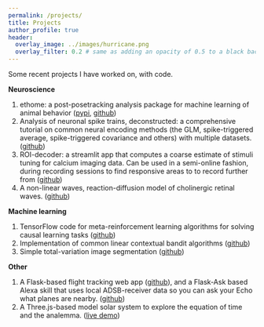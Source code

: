 ```yaml
---
permalink: /projects/
title: Projects
author_profile: true
header:
  overlay_image: ../images/hurricane.png
  overlay_filter: 0.2 # same as adding an opacity of 0.5 to a black background
---
```


Some recent projects I have worked on, with code.

**Neuroscience**

1. ethome: a post-posetracking analysis package for machine learning of animal behavior ([pypi](https://pypi.org/project/ethome-ml), [github](https://github.com/benlansdell/ethome))
2. Analysis of neuronal spike trains, deconstructed: a comprehensive tutorial on common neural encoding methods (the GLM, spike-triggered average, spike-triggered covariance and others) with multiple datasets. ([github](https://github.com/NeuroInfoPrimer/primer))
3. ROI-decoder: a streamlit app that computes a coarse estimate of stimuli tuning for calcium imaging data. Can be used in a semi-online fashion, during recording sessions to find responsive areas to to record further from ([github](https://github.com/benlansdell/roi-decoder))
4. A non-linear waves, reaction-diffusion model of cholinergic retinal waves. ([github](https://github.com/benlansdell/retinalwaves))

**Machine learning**

1. TensorFlow code for meta-reinforcement learning algorithms for solving causal learning tasks ([github](https://github.com/benlansdell/Meta-RL))
2. Implementation of common linear contextual bandit algorithms ([github](https://github.com/benlansdell/conservativerdd))
3. Simple total-variation image segmentation ([github](https://github.com/benlansdell/segmentation)) 

**Other**

1. A Flask-based flight tracking web app ([github](https://github.com/benlansdell/flying-overhead)), and a Flask-Ask based Alexa skill that uses local ADSB-receiver data so you can ask your Echo what planes are nearby. ([github](https://github.com/benlansdell/raspberry-fly))
2. A Three.js-based model solar system to explore the equation of time and the analemma. ([live demo](http://theanalemma.info/))
